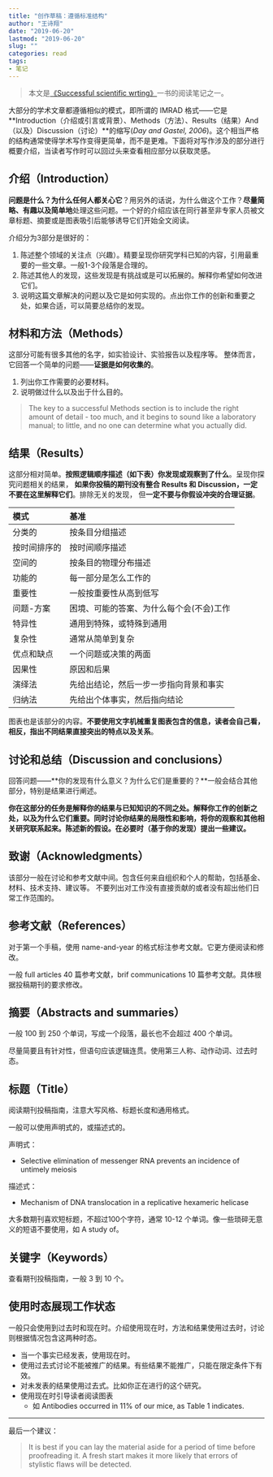 ```yaml
---
title: "创作草稿：遵循标准结构"
author: "王诗翔"
date: "2019-06-20"
lastmod: "2019-06-20"
slug: ""
categories: read
tags:
- 笔记
---
```


> 本文是[《Successful scientific wrting》](/cn/read/#successful-scientific-wrting)一书的阅读笔记之一。

大部分的学术文章都遵循相似的模式，即所谓的 IMRAD 格式——它是**Introduction（介绍或引言或背景）、Methods（方法）、Results（结果）And（以及）Discussion（讨论）**的缩写(*Day and Gastel, 2006*)。这个相当严格的结构通常使得学术写作变得更简单，而不是更难。下面将对写作涉及的部分进行概要介绍，当读者写作时可以回过头来查看相应部分以获取灵感。

## 介绍（Introduction）

**问题是什么？为什么任何人都关心它**？用另外的话说，为什么做这个工作？**尽量简略、有趣以及简单地**处理这些问题。一个好的介绍应该在同行甚至非专家人员被文章标题、摘要或是图表吸引后能够诱导它们开始全文阅读。

介绍分为3部分是很好的：

1. 陈述整个领域的关注点（兴趣）。精要呈现你研究学科已知的内容，引用最重要的一些文章。一般1-3个段落是合理的。
2. 陈述其他人的发现，这些发现是有挑战或是可以拓展的。解释你希望如何改进它们。
3. 说明这篇文章解决的问题以及它是如何实现的。点出你工作的创新和重要之处，如果合适，可以简要总结你的发现。

## 材料和方法（Methods）

这部分可能有很多其他的名字，如实验设计、实验报告以及程序等。
整体而言，它回答一个简单的问题——**证据是如何收集的**。

1. 列出你工作需要的必要材料。
2. 说明做过什么以及出于什么目的。

> The key to a successful Methods section is to include the right amount of detail - too much, and it
> begins to sound like a laboratory manual; to little, and no one can determine what you actually did.

## 结果（Results）

这部分相对简单。**按照逻辑顺序描述（如下表）你发现或观察到了什么**。呈现你探究问题相关的结果，
**如果你投稿的期刊没有整合 Results 和 Discussion，一定不要在这里解释它们**。排除无关的发现，
但**一定不要与你假设冲突的合理证据**。

| 模式         | 基准                                     |
| :------------ | :---------------------------------------- |
| 分类的       | 按条目分组描述                           |
| 按时间排序的 | 按时间顺序描述                           |
| 空间的       | 按条目的物理分布描述                     |
| 功能的       | 每一部分是怎么工作的                     |
| 重要性       | 一般按重要性从高到低写                   |
| 问题-方案    | 困境、可能的答案、为什么每个会(不会)工作 |
| 特异性       | 通用到特殊，或特殊到通用                 |
| 复杂性       | 通常从简单到复杂                         |
| 优点和缺点   | 一个问题或决策的两面                     |
| 因果性       | 原因和后果                               |
| 演绎法       | 先给出结论，然后一步一步指向背景和事实   |
| 归纳法       | 先给出个体事实，然后指向结论             |




图表也是该部分的内容。**不要使用文字机械重复图表包含的信息，读者会自己看，相反，指出不同结果直接突出的特点以及关系**。

## 讨论和总结（Discussion and conclusions）

回答问题——**你的发现有什么意义？为什么它们是重要的？**一般会结合其他部分，特别是结果进行阐述。

**你在这部分的任务是解释你的结果与已知知识的不同之处。解释你工作的创新之处，以及为什么它们重要。同时讨论你结果的局限性和影响，将你的观察和其他相关研究联系起来。陈述新的假设。在必要时（基于你的发现）提出一些建议。**

## 致谢（Acknowledgments）

该部分一般在讨论和参考文献中间。包含任何来自组织和个人的帮助，包括基金、材料、技术支持、建议等。
不要列出对工作没有直接贡献的或者没有超出他们日常工作范围的。

## 参考文献（References）

对于第一个手稿，使用 name-and-year 的格式标注参考文献。它更方便阅读和修改。

一般 full articles 40 篇参考文献，brif communications 10 篇参考文献。具体根据投稿期刊的要求修改。

## 摘要（Abstracts and summaries）

一般 100 到 250 个单词，写成一个段落，最长也不会超过 400 个单词。

尽量简要且有针对性，但语句应该逻辑连贯。使用第三人称、动作动词、过去时态。

## 标题（Title）

阅读期刊投稿指南，注意大写风格、标题长度和通用格式。

一般可以使用声明式的，或描述式的。

声明式：

* Selective elimination of messenger RNA prevents an incidence of untimely meiosis

描述式：

* Mechanism of DNA translocation in a replicative hexameric helicase

大多数期刊喜欢短标题，不超过100个字符，通常 10-12 个单词。像一些琐碎无意义的短语不要使用，如 A study of。

## 关键字（Keywords）

查看期刊投稿指南，一般 3 到 10 个。

## 使用时态展现工作状态

一般只会使用到过去时和现在时。介绍使用现在时，方法和结果使用过去时，讨论则根据情况包含这两种时态。

* 当一个事实已经发表，使用现在时。
* 使用过去式讨论不能被推广的结果。有些结果不能推广，只能在限定条件下有效。
* 对未发表的结果使用过去式。比如你正在进行的这个研究。
* 使用现在时引导读者阅读图表
  * 如 Antibodies occurred in 11% of our mice, as Table 1 indicates.

***

最后一个建议：

> It is best if you can lay the material aside for a period of time before proofreading it.
> A fresh start makes it more likely that errors of stylistic flaws will be detected.
